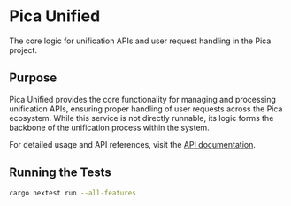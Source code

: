 # Pica Unified

The core logic for unification APIs and user request handling in the Pica project.

## Purpose

Pica Unified provides the core functionality for managing and processing unification APIs, ensuring proper handling of user requests across the Pica ecosystem. While this service is not directly runnable, its logic forms the backbone of the unification process within the system.

For detailed usage and API references, visit the [API documentation](https://docs.picaos.com/api-reference/introduction).

## Running the Tests

```bash
cargo nextest run --all-features
```
